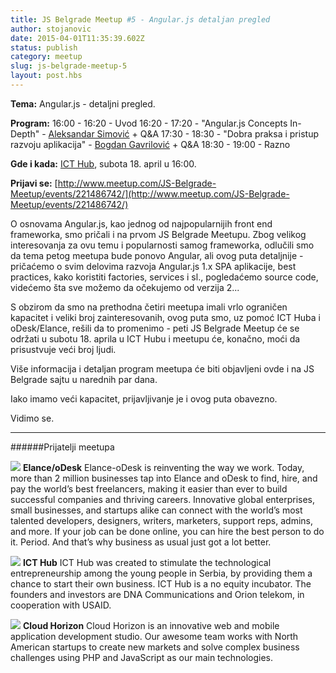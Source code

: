 ```yaml
---
title: JS Belgrade Meetup #5 - Angular.js detaljan pregled
author: stojanovic
date: 2015-04-01T11:35:39.602Z
status: publish
category: meetup
slug: js-belgrade-meetup-5
layout: post.hbs
---
```


__Tema:__ Angular.js - detaljni pregled.

__Program:__
16:00 - 16:20 - Uvod
16:20 - 17:20 - "Angular.js Concepts In-Depth" - [Aleksandar Simović](https://twitter.com/simalexan) + Q&A
17:30 - 18:30 - "Dobra praksa i pristup razvoju aplikacija" - [Bogdan Gavrilović](https://twitter.com/ispijac_kafe) + Q&A
18:30 - 19:00 - Razno

__Gde i kada:__ [ICT Hub](http://icthub.rs/), subota 18. april u 16:00.

__Prijavi se:__ [http://www.meetup.com/JS-Belgrade-Meetup/events/221486742/](http://www.meetup.com/JS-Belgrade-Meetup/events/221486742/)

O osnovama Angular.js, kao jednog od najpopularnijih front end frameworka, smo pričali i na prvom JS Belgrade Meetupu.
Zbog velikog interesovanja za ovu temu i popularnosti samog frameworka, odlučili smo da tema petog meetupa bude ponovo Angular, ali ovog puta detaljnije - pričaćemo o svim delovima razvoja Angular.js 1.x SPA aplikacije,  best practices, kako koristiti factories, services i sl., pogledaćemo source code, videćemo šta sve možemo da očekujemo od verzija 2...

S obzirom da smo na prethodna četiri meetupa imali vrlo ograničen kapacitet i veliki broj zainteresovanih, ovog puta smo, uz pomoć ICT Huba i oDesk/Elance, rešili da to promenimo - peti JS Belgrade Meetup će se održati u subotu 18. aprila u ICT Hubu i meetupu će, konačno, moći da prisustvuje veći broj ljudi.

Više informacija i detaljan program meetupa će biti objavljeni ovde i na JS Belgrade sajtu u narednih par dana.

Iako imamo veći kapacitet, prijavljivanje je i ovog puta obavezno.

Vidimo se.

-----

######Prijatelji meetupa


![](https://dl.dropboxusercontent.com/u/63393755/Slobodan/jsbelgrade/elance-odesk.jpg)
__Elance/oDesk__
Elance-oDesk is reinventing the way we work. Today, more than 2 million businesses tap into Elance and oDesk to find, hire, and pay the world’s best freelancers, making it easier than ever to build successful companies and thriving careers.
Innovative global enterprises, small businesses, and startups alike can connect with the world’s most talented developers, designers, writers, marketers, support reps, admins, and more. If your job can be done online, you can hire the best person to do it. Period. And that’s why business as usual just got a lot better.

![](https://dl.dropboxusercontent.com/u/63393755/Slobodan/jsbelgrade/icthub.jpeg)
__ICT Hub__
ICT Hub was created to stimulate the technological entrepreneurship among the young people in Serbia, by providing them a chance to start their own business. ICT Hub is a no equity incubator. The founders and investors are DNA Communications and Orion telekom, in cooperation with USAID.

![](https://dl.dropboxusercontent.com/u/63393755/Slobodan/jsbelgrade/cloudhorizon.png)
__Cloud Horizon__
Cloud Horizon is an innovative web and mobile application development studio. Our awesome team works with North American startups to create new markets and solve complex business challenges using PHP and JavaScript as our main technologies.